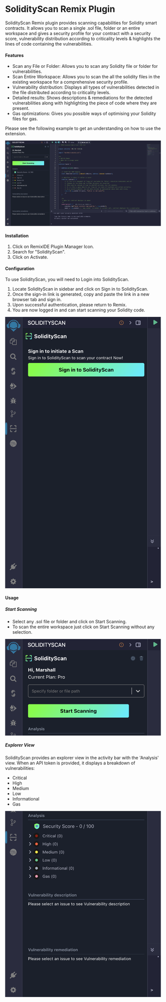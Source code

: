 # SolidityScan Remix Plugin

SolidityScan Remix plugin provides scanning capabilities for Solidity smart contracts. It allows you to scan a single .sol file, folder or an entire workspace and gives a security profile for your contract with a security score, vulnerability distribution according to criticality levels & highlights the lines of code containing the vulnerabilities.

#### Features

- Scan any File or Folder: Allows you to scan any Solidity file or folder for vulnerabilities.
- Scan Entire Workspace: Allows you to scan the all the solidity files in the existing workspace for a comprehensive security profile.
- Vulnerability distribution: Displays all types of vulnerabilities detected in the file distributed according to criticality levels.
- Detailed results: Shows descriptions & remediations for the detected vulnerabilities along with highlighting the piece of code where they are present.
- Gas optimizations: Gives you possible ways of optimising your Solidity files for gas.

Please see the following example to get an understanding on how to use the extension.

![Remix Demo](./assets/images/remix/demo.png)

#### Installation

1. Click on RemixIDE Plugin Manager Icon.
2. Search for "SolidityScan".
3. Click on Activate.

#### Configuration

To use SolidityScan, you will need to Login into SolidityScan.

1. Locate SolidityScan in sidebar and click on Sign in to SolidityScan.
2. Once the sign-in link is generated, copy and paste the link in a new browser tab and sign in.
3. Upon successful authentication, please return to Remix.
4. You are now logged in and can start scanning your Solidity code.

![Demo Login](./assets/images/remix/signin.png)

#### Usage

##### Start Scanning

- Select any .sol file or folder and click on Start Scanning.
- To scan the entire workspace just click on Start Scanning without any selection.

![Demo Scan](./assets/images/remix/scan.png)

##### Explorer View

SolidityScan provides an explorer view in the activity bar with the 'Analysis' view. When an API token is provided, it displays a breakdown of vulnerabilities:

- Critical
- High
- Medium
- Low
- Informational
- Gas

![Demo Results](./assets/images/remix/results.png)
